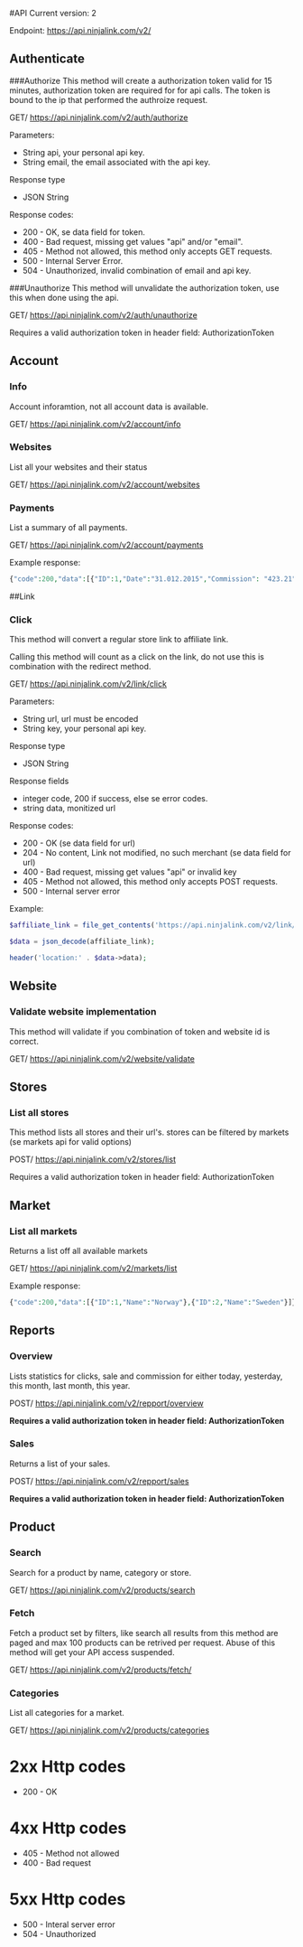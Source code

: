 #API 
Current version: 2

Endpoint: https://api.ninjalink.com/v2/

## Authenticate

###Authorize
This method will create a authorization token valid for 15 minutes, authorization token are required for for api calls. The token is bound to the ip that performed the authroize request.

GET/ https://api.ninjalink.com/v2/auth/authorize

Parameters:
* String api, your personal api key.
* String email, the email associated with the api key.

Response type
* JSON String

Response codes:
* 200 - OK, se data field for token.
* 400 - Bad request, missing get values "api" and/or "email".
* 405 - Method not allowed, this method only accepts GET requests.
* 500 - Internal Server Error.
* 504 - Unauthorized, invalid combination of email and api key.

###Unauthorize
This method will unvalidate the authorization token, use this when done using the api.

GET/ https://api.ninjalink.com/v2/auth/unauthorize

Requires a valid authorization token in header field: AuthorizationToken

## Account

### Info

Account inforamtion, not all account data is available.

GET/ https://api.ninjalink.com/v2/account/info

### Websites

List all your websites and their status

GET/ https://api.ninjalink.com/v2/account/websites

### Payments

List a summary of all payments.

GET/ https://api.ninjalink.com/v2/account/payments

Example response:
```php
{"code":200,"data":[{"ID":1,"Date":"31.012.2015","Commission": "423.21", "Currency": "NOK", "Status": "Payed", "Account": "1234.56.78901"}]}
```

##Link

### Click
This method will convert a regular store link to affiliate link.

Calling this method will count as a click on the link, do not use this is combination with the redirect method. 

GET/ https://api.ninjalink.com/v2/link/click

Parameters:

* String url, url must be encoded
* String key, your personal api key.

Response type
* JSON String

Response fields
* integer code, 200 if success, else se error codes.
* string data, monitized url
 
Response codes:
* 200 - OK (se data field for url)
* 204 - No content, Link not modified, no such merchant (se data field for url)
* 400 - Bad request, missing get values "api" or invalid key
* 405 - Method not allowed, this method only accepts POST requests.
* 500 - Internal server error

Example:

```php
$affiliate_link = file_get_contents('https://api.ninjalink.com/v2/link/click?key=AAAAAAAAAAAAAAAAAAAAA&Url='. url_encode('http://someurl.com'));

$data = json_decode(affiliate_link);

header('location:' . $data->data);
```

## Website

### Validate website implementation

This method will validate if you combination of token and website id is correct.

GET/ https://api.ninjalink.com/v2/website/validate

## Stores

### List all stores

This method lists all stores and their url's. stores can be filtered by markets (se markets api for valid options)

POST/ https://api.ninjalink.com/v2/stores/list

Requires a valid authorization token in header field: AuthorizationToken

## Market

### List all markets

Returns a list off all available markets

GET/  https://api.ninjalink.com/v2/markets/list

Example response:

```php
{"code":200,"data":[{"ID":1,"Name":"Norway"},{"ID":2,"Name":"Sweden"}]}
```

## Reports

### Overview

Lists statistics for clicks, sale and commission for either today, yesterday, this month, last month, this year.

POST/ https://api.ninjalink.com/v2/repport/overview

**Requires a valid authorization token in header field: AuthorizationToken**

### Sales

Returns a list of your sales.

POST/ https://api.ninjalink.com/v2/repport/sales

**Requires a valid authorization token in header field: AuthorizationToken**

## Product

### Search

Search for a product by name, category or store.

GET/ https://api.ninjalink.com/v2/products/search

### Fetch

Fetch a product set by filters, like search all results from this method are paged and max 100 products can be retrived per request. Abuse of this method will get your API access suspended.

GET/ https://api.ninjalink.com/v2/products/fetch/

### Categories

List all categories for a market.

GET/ https://api.ninjalink.com/v2/products/categories

# 2xx Http codes
* 200 - OK

# 4xx Http codes
* 405 - Method not allowed
* 400 - Bad request
 
# 5xx Http codes
* 500 - Interal server error
* 504 - Unauthorized
